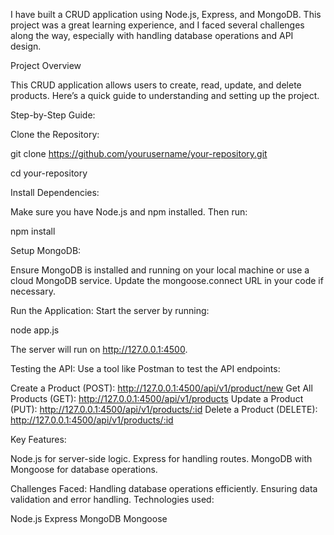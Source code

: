I have built a CRUD application using Node.js, Express, and MongoDB. This project was a great learning experience, and I faced several challenges along the way, especially with handling database operations and API design.

Project Overview

This CRUD application allows users to create, read, update, and delete products. Here’s a quick guide to understanding and setting up the project.

Step-by-Step Guide:

Clone the Repository:

git clone https://github.com/yourusername/your-repository.git

cd your-repository

Install Dependencies:

Make sure you have Node.js and npm installed. Then run:

npm install

Setup MongoDB:

Ensure MongoDB is installed and running on your local machine or use a cloud MongoDB service. Update the mongoose.connect URL in your code if necessary.

Run the Application:
Start the server by running:

node app.js

The server will run on http://127.0.0.1:4500.

Testing the API:
Use a tool like Postman to test the API endpoints:

Create a Product (POST): http://127.0.0.1:4500/api/v1/product/new
Get All Products (GET): http://127.0.0.1:4500/api/v1/products
Update a Product (PUT): http://127.0.0.1:4500/api/v1/products/:id
Delete a Product (DELETE): http://127.0.0.1:4500/api/v1/products/:id

Key Features:

Node.js for server-side logic.
Express for handling routes.
MongoDB with Mongoose for database operations.

Challenges Faced:
Handling database operations efficiently.
Ensuring data validation and error handling.
Technologies used:

Node.js
Express
MongoDB
Mongoose
